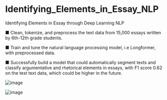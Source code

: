 # Identifying_Elements_in_Essay_NLP
 Identifying Elements in Essay through Deep Learning NLP

■ Clean, tokenize, and preprocess the text data from 15,000 essays written by 6th-12th grade students.

■ Train and tune the natural language processing model, i.e Longformer, with preprocessed data.

■ Successfully build a model that could automatically segment texts and classify argumentative and rhetorical elements in
essays, with F1 score 0.62 on the test text data, which could be higher in the future.

![image](https://user-images.githubusercontent.com/94572804/149263829-3930d825-7d49-4805-a5a9-9da4359aa2bc.png)

![image](https://user-images.githubusercontent.com/94572804/149263807-bac06843-f7df-42f8-bb4d-79457a16a58a.png)

